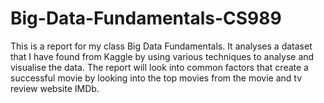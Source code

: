 # Big-Data-Fundamentals-CS989

This is a report for my class Big Data Fundamentals. It analyses a dataset that I have found from Kaggle by using various techniques to analyse and visualise the data. 
The report will look into common factors that create a successful movie by looking into the top movies from the movie and tv review website IMDb.
